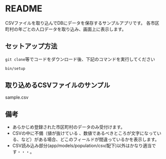 # README
CSVファイルを取り込んでDBにデータを保存するサンプルアプリです。
各市区町村の年ごとの人口データを取り込み、画面上に表示します。

## セットアップ方法
`git clone`等でコードをダウンロード後、下記のコマンドを実行してください
```sh
bin/setup
```

## 取り込めるCSVファイルのサンプル
sample.csv

## 備考
- あらかじめ登録された市区町村のデータのみ受付けます。
- CSVの中に不備（値が抜けている 、数値であるべきところが文字になっている、など）がある場合、どこのフィールドが間違っているかを表示します。
- CSV読み込み部分(app/models/population/csv/配下)以外はかなり適当です・・・。
